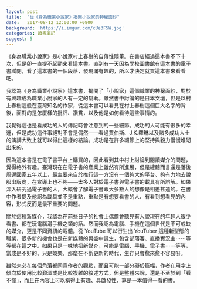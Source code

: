 ```yaml
---
layout: post
title:  "從《身為職業小說家》揭開小說家的神秘面紗"
date:   2017-08-12 12:00:00 +0800
background: 'https://i.imgur.com/cUe3F5W.jpg'
categories: 讀書筆記
suggest: 5
---
```


《身為職業小說家》是小說家村上春樹的自傳性隨筆。在書店經過這本書不下十次，但是卻一直提不起勁來看這本書。直到有一天因為學校圖書館有這本書的電子書試閱，看了這本書的一個段落，發現滿有趣的，所以才決定就買這本書來看看吧。

我認為《身為職業小說家》這本書，揭開了「小說家」這個職業的神秘面紗，對於有興趣成為職業小說家的人有一定的幫助。雖然書中討論的是日本文壇，但是以村上春樹這般在臺灣知名的作家，從這本書可以看見在村上春樹這個巨大名字的背後，面對的是怎麼樣的批評、讚賞，以及他是如何看待這些事情的。

我覺得這也是看成功的人的傳記時會注意到的一些細節。成功的人可能有很多的幸運，但是成功這件事絕對不會是偶然——看過賈伯斯、J.K.羅琳以及諸多成功人士的演講大致上就可以得出這樣的結論。成功是在許多細節上的堅持與毅力慢慢堆砌出來的。

因為這本書是在電子書平台上購買的，因此看到其中村上討論到閱讀媒介的問題，覺得格外有趣。臺灣現在在電子書的產業上雖然有所進展，但是總體而言還是落後周邊國家五年以上，最主要來自於推行這一方沒有一個夠大的平台、夠有力地去說服出版商，在宣導上也不夠——太多人對於電子書與電子書的載具有所誤解。如果深入研究過電子書的人，大概會了解電子書跟大多數人的想像是相差甚遠的。在書中作者提及他認為載具並不是重點，重點是有想要看書的人、有看到想看見的內容，形式反而是最不重要的問題。

關於這種新媒介，我認為在前些日子的社會上偶爾會聽見有人說現在的年輕人很少看書、都在玩電腦滑手機之類的話。然而我認為電腦、手機在這個世代是不可或缺的媒介，更是不同資訊的載體。從 YouTube 可以衍生出 YouTuber 這種新型態的職業，很多新的機會也是在新媒體的興盛中誕生，包含部落客、直播實況主⋯⋯等等都在這之中。如果只是一味地把新媒介，可能是電腦、手機、電子書⋯⋯等等，當成是不好的、只是娛樂，那麼在不斷更新的時代，生存只會愈來愈不容易呀。

雖然未必在每個角落都同意作者的觀點，而且可能一部分礙於篇幅，作者在用字上傾向於使用比較艱澀或是比較複雜的敘述方式，但是整體來說，還是不至於到「看不懂」，而且在內容上可以稱得上有趣、具啟發性，算是一本值得一看的書。
